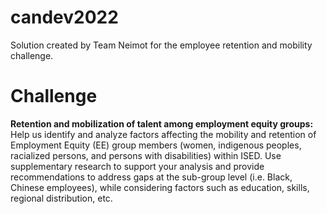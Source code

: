# candev2022
Solution created by Team Neimot for the employee retention and mobility challenge.

# Challenge

**Retention and mobilization of talent among employment equity groups:** Help us identify and analyze factors affecting the mobility and retention of Employment Equity (EE) group members (women, indigenous peoples, racialized persons, and persons with disabilities) within ISED. Use supplementary research to support your analysis and provide recommendations to address gaps at the sub-group level (i.e. Black, Chinese employees), while considering factors such as education, skills, regional distribution, etc.
